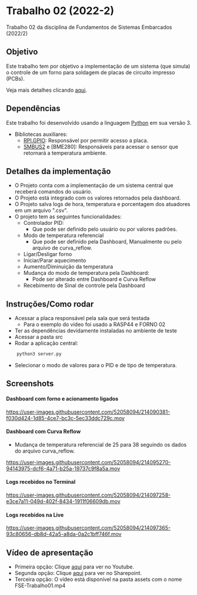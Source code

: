 # Trabalho 02 (2022-2)
Trabalho 02 da disciplina de Fundamentos de Sistemas Embarcados (2022/2)

## Objetivo
Este trabalho tem por objetivo a implementação de um sistema (que simula) o controle de um forno para soldagem de placas de circuito impresso (PCBs).

Veja mais detalhes clicando [aqui](https://gitlab.com/fse_fga/trabalhos-2022_2/trabalho-2-2022-2).

## Dependências
Este trabalho foi desenvolvido usando a linguagem [Python](https://www.python.org/downloads/) em sua versão 3.
- Bibliotecas auxiliares:
    - [RPI.GPIO](https://pypi.org/project/RPi.GPIO/): Responsável por permitir acesso a placa.
    - [SMBUS2](https://pypi.org/project/smbus2/) e [BME280]: Responsáveis para acessar o sensor que retornará a temperatura ambiente.

## Detalhes da implementação
- O Projeto conta com a implementação de um sistema central que receberá comandos do usuário. 
- O Projeto está integrado com os valores retornados pela dashboard.
- O Projeto salva logs de hora, temperatura e porcentagem dos atuadores em um arquivo ".csv".
- O projeto tem as seguintes funcionalidades:
    - Controlador PID:
        * Que pode ser definido pelo usuário ou por valores padrões.
    - Modo de temperatura referencial
        * Que pode ser definido pela Dashboard, Manualmente ou pelo arquivo de curva_reflow. 
    - Ligar/Desligar forno
    - Iniciar/Parar aquecimento
    - Aumento/Diminuição da temperatura
    - Mudança do modo de temperatura pela Dashboard: 
        * Pode ser alterado entre Dashboard e Curva Reflow
    - Recebimento de Sinal de controle pela Dashboard

## Instruções/Como rodar 
- Acessar a placa responsável pela sala que será testada
    -   Para o exemplo do vídeo foi usado a RASP44 e FORNO 02
- Ter as dependências devidamente instaladas no ambiente de teste
- Acessar a pasta src
- Rodar a aplicação central:
```bash
    python3 server.py
```
- Selecionar o modo de valores para o PID e de tipo de temperatura. 

## Screenshots 
#### Dashboard com forno e acionamento ligados
https://user-images.githubusercontent.com/52058094/214090381-f030d424-1d85-4ce7-bc3c-5ec33ddc729c.mov

#### Dashboard com Curva Reflow
 - Mudança de temperatura referencial de 25 para 38 seguindo os dados do arquivo curva_reflow.

https://user-images.githubusercontent.com/52058094/214095270-94143975-dcf6-4a71-b25a-19737c9f8a5a.mov


#### Logs recebidos no Terminal


https://user-images.githubusercontent.com/52058094/214097258-e3ce7a11-049d-402f-8434-1911f06609db.mov


#### Logs recebidos na Live

https://user-images.githubusercontent.com/52058094/214097365-93c80656-db8d-42a5-a8da-0a2c1bff746f.mov

## Vídeo de apresentação
- Primeira opção: Clique [aqui](https://youtu.be/ukWc5g4RHE4) para ver no Youtube.
- Segunda opção: Clique [aqui](https://unbbr.sharepoint.com/sites/MinhasGravaes431/_layouts/15/stream.aspx?id=%2Fsites%2FMinhasGravaes431%2FDocumentos%20Compartilhados%2FGeneral%2FRecordings%2FFSE%20%2D%20Trabalho%2001%2D20221220%5F190142%2DMeeting%20Recording%2Emp4) para ver no Sharepoint.
- Terceira opção: O vídeo está disponível na pasta assets com o nome FSE-Trabalho01.mp4
